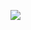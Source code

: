 [![](https://mermaid.ink/img/pako:eNrtV01vGjEQ_SuWpUiJRAKBlCR7iEQgiaKqDU2q9sLF2ANrdbG3_gCtIv57be-yIbB89VSp2QPC3vdmxjPPs_YrppIBjrCG3xYEhR4nY0UmA4HckxJlOOUpEQZ1Ew7CrM8_EAMzkiGiUaf_uBiu4-65giHR4IHl_441cYUrQuOAewbGdT5cR_VuF6a0kQrceCBy1NERupsQntT7ROuZVCz4cdFzSgyXAt0ncpZDFVCD1Hh43Gw0aqjZ9D8XjZP8pX--SgNITkEVCaj1bqO3-CvcLBn3T846vblZcCKk-Vg8ip_cxIHeEWxh4HjJ8QL_jvqDJJy5DCOqgPkFkURXUnyU3yyoDFntYncc8obr3Z6-s_oMxipRhawM4gEEKB9EmYbHHjLyF4gKomPmKSjdrIPLHBXi8VCnRm3QjPuELtys0Ar0-wSB4qNsR0Clm-8eg6aew4FVWQ7aiwpFBpNIG2KsXgcvrdSJCT19ziEg2JIun4JE-kpOOXPZrhJiocGgxr2F-HSo9PoytelxWgRysqtyjIcAjUQLylY_RalD-YiPzG1Sm5gdwnJpoaB1sZh9JP4Sdv6HcP9Ki13rGueksFWlxIuyJR6gxA1Wt6eL5qQ98tRVEPpfJaEyV92tttfLXG1662bKXYQlH9DCty-hUrj_tV5zI88wcs0k3tw6D_2GbzK7oer3UlFwPnP4PtUrK34IqSy5gNlhZa8m7Ci9J_2bVe8IKbKJtHr1dLXSpw79Ym60u3W3l6wk27nTi1ZFSkeEUmmF2fE1e8P779pHZ9ikEVzDE1DuBM3c9eXVTw-wO-VPYIAj93ck_cVggGvFmzDwL2JIEonccTthAzwQc2fHHVHkSyYojoyyUMNK2nGMo5E7eriRTf3uLS5GK7N3jLuilZOJJO5ohKNXbLLUX6vGXBvngEox4mM_b1XipmNjUh3V6_712dhl2A7PqJzUNWexu-LE0-t2vd1sX5FmC9qXLfKp1WJ0eH59NWpenI_YZeO8SfB8XsMQ_H_J73DhKjf_A__BZQo?type=png)](https://mermaid.live/edit#pako:eNrtV01vGjEQ_SuWpUiJRAKBlCR7iEQgiaKqDU2q9sLF2ANrdbG3_gCtIv57be-yIbB89VSp2QPC3vdmxjPPs_YrppIBjrCG3xYEhR4nY0UmA4HckxJlOOUpEQZ1Ew7CrM8_EAMzkiGiUaf_uBiu4-65giHR4IHl_441cYUrQuOAewbGdT5cR_VuF6a0kQrceCBy1NERupsQntT7ROuZVCz4cdFzSgyXAt0ncpZDFVCD1Hh43Gw0aqjZ9D8XjZP8pX--SgNITkEVCaj1bqO3-CvcLBn3T846vblZcCKk-Vg8ip_cxIHeEWxh4HjJ8QL_jvqDJJy5DCOqgPkFkURXUnyU3yyoDFntYncc8obr3Z6-s_oMxipRhawM4gEEKB9EmYbHHjLyF4gKomPmKSjdrIPLHBXi8VCnRm3QjPuELtys0Ar0-wSB4qNsR0Clm-8eg6aew4FVWQ7aiwpFBpNIG2KsXgcvrdSJCT19ziEg2JIun4JE-kpOOXPZrhJiocGgxr2F-HSo9PoytelxWgRysqtyjIcAjUQLylY_RalD-YiPzG1Sm5gdwnJpoaB1sZh9JP4Sdv6HcP9Ki13rGueksFWlxIuyJR6gxA1Wt6eL5qQ98tRVEPpfJaEyV92tttfLXG1662bKXYQlH9DCty-hUrj_tV5zI88wcs0k3tw6D_2GbzK7oer3UlFwPnP4PtUrK34IqSy5gNlhZa8m7Ci9J_2bVe8IKbKJtHr1dLXSpw79Ym60u3W3l6wk27nTi1ZFSkeEUmmF2fE1e8P779pHZ9ikEVzDE1DuBM3c9eXVTw-wO-VPYIAj93ck_cVggGvFmzDwL2JIEonccTthAzwQc2fHHVHkSyYojoyyUMNK2nGMo5E7eriRTf3uLS5GK7N3jLuilZOJJO5ohKNXbLLUX6vGXBvngEox4mM_b1XipmNjUh3V6_712dhl2A7PqJzUNWexu-LE0-t2vd1sX5FmC9qXLfKp1WJ0eH59NWpenI_YZeO8SfB8XsMQ_H_J73DhKjf_A__BZQo)